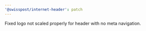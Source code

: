 ```yaml
---
'@swisspost/internet-header': patch
---
```


Fixed logo not scaled properly for header with no meta navigation.
